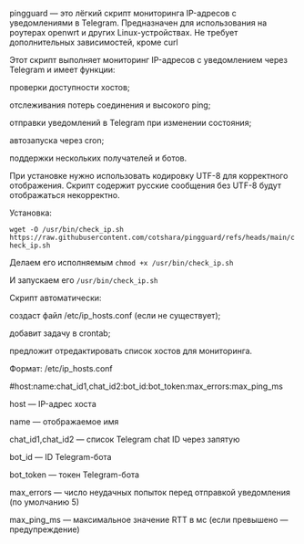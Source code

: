pingguard — это лёгкий скрипт мониторинга IP-адресов с уведомлениями в Telegram. Предназначен для использования на роутерах openwrt и других Linux-устройствах. Не требует дополнительных зависимостей, кроме curl

Этот скрипт выполняет мониторинг IP-адресов с уведомлением через Telegram и имеет функции:

проверки доступности хостов;

отслеживания потерь соединения и высокого ping;

отправки уведомлений в Telegram при изменении состояния;

автозапуска через cron;

поддержки нескольких получателей и ботов.

При установке нужно использовать кодировку UTF-8 для корректного отображения. Скрипт содержит русские сообщения  без UTF-8  будут отображаться некорректно.

Установка:

`wget -O /usr/bin/check_ip.sh https://raw.githubusercontent.com/cotshara/pingguard/refs/heads/main/check_ip.sh`

Делаем его исполняемым `chmod +x /usr/bin/check_ip.sh`

И запускаем его `/usr/bin/check_ip.sh`

Скрипт автоматически:

создаст файл /etc/ip_hosts.conf (если не существует);

добавит задачу в crontab;

предложит отредактировать список хостов для мониторинга.

Формат: /etc/ip_hosts.conf

#host:name:chat_id1,chat_id2:bot_id:bot_token:max_errors:max_ping_ms

host — IP-адрес хоста

name — отображаемое имя

chat_id1,chat_id2 — список Telegram chat ID через запятую

bot_id — ID Telegram-бота

bot_token — токен Telegram-бота

max_errors — число неудачных попыток перед отправкой уведомления (по умолчанию 5)

max_ping_ms — максимальное значение RTT в мс (если превышено — предупреждение)

